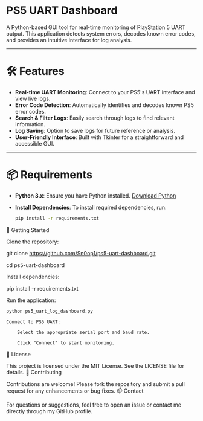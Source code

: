 # PS5 UART Dashboard

A Python-based GUI tool for real-time monitoring of PlayStation 5 UART output. This application detects system errors, decodes known error codes, and provides an intuitive interface for log analysis.

---

# 🛠️ Features

- **Real-time UART Monitoring**: Connect to your PS5's UART interface and view live logs.
- **Error Code Detection**: Automatically identifies and decodes known PS5 error codes.
- **Search & Filter Logs**: Easily search through logs to find relevant information.
- **Log Saving**: Option to save logs for future reference or analysis.
- **User-Friendly Interface**: Built with Tkinter for a straightforward and accessible GUI.

---

# 📦 Requirements

- **Python 3.x**: Ensure you have Python installed. [Download Python](https://www.python.org/downloads/)
- **Install Dependencies**: To install required dependencies, run:
  
  ```bash
  pip install -r requirements.txt

🚀 Getting Started

  Clone the repository:

git clone https://github.com/Sn0op1/ps5-uart-dashboard.git

cd ps5-uart-dashboard

Install dependencies:

pip install -r requirements.txt

Run the application:

    python ps5_uart_log_dashboard.py

    Connect to PS5 UART:

        Select the appropriate serial port and baud rate.

        Click "Connect" to start monitoring.

📄 License

This project is licensed under the MIT License. See the LICENSE file for details.
🤝 Contributing

Contributions are welcome! Please fork the repository and submit a pull request for any enhancements or bug fixes.
📫 Contact

For questions or suggestions, feel free to open an issue or contact me directly through my GitHub profile.


